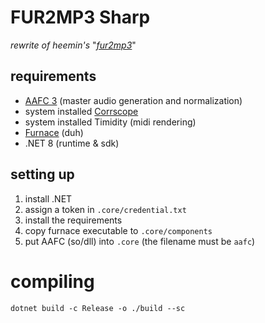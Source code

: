 # FUR2MP3 Sharp
*rewrite of heemin's* "[*fur2mp3*](https://github.com/HeeminTV/fur2mp3/)"

## requirements
- [AAFC 3](https://github.com/architectnt/aafc) (master audio generation and normalization)
- system installed [Corrscope](https://github.com/corrscope/corrscope)
- system installed Timidity (midi rendering)
- [Furnace](https://github.com/tildearrow/furnace) (duh)
- .NET 8 (runtime & sdk)

## setting up
1. install .NET
2. assign a token in `.core/credential.txt`
3. install the requirements
4. copy furnace executable to `.core/components`
5. put AAFC (so/dll) into `.core` (the filename must be `aafc`)

# compiling
```
dotnet build -c Release -o ./build --sc
```
